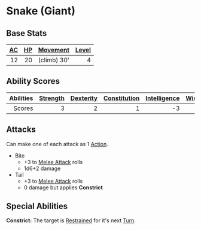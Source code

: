 # Snake (Giant)

## Base Stats

| [AC](../../../Player%20Characters/Derived%20Statistics/Armor%20Class.md) | [HP](../../../Player%20Characters/Derived%20Statistics/Health%20Points.md) | [Movement](../../../Game%20Procedures/Movement.md) | [Level](../../../Player%20Characters/Derived%20Statistics/Level.md) |
| -----------------------------------------------------------------------: | -------------------------------------------------------------------------: | -------------------------------------------------: | ------------------------------------------------------------------: |
|                                                                       12 |                                                                         20 |                                        (climb) 30' |                                                                   4 |

## Ability Scores

| Abilities | [Strength](../../../Player%20Characters/Chosen%20Statistics/Strength.md) | [Dexterity](../../../Player%20Characters/Chosen%20Statistics/Dexterity.md) | [Constitution](../../../Player%20Characters/Chosen%20Statistics/Constitution.md) | [Intelligence](../../../Player%20Characters/Chosen%20Statistics/Intelligence.md) | [Wisdom](../../../Player%20Characters/Chosen%20Statistics/Wisdom.md)<br> | [Charisma](../../../Player%20Characters/Chosen%20Statistics/Charisma.md)<br> |
| --------: | -----------------------------------------------------------------------: | -------------------------------------------------------------------------: | -------------------------------------------------------------------------------: | -------------------------------------------------------------------------------: | -----------------------------------------------------------------------: | ---------------------------------------------------------------------------: |
|    Scores |                                                                        3 |                                                                          2 |                                                                                1 |                                                                               -3 |                                                                        0 |                                                                           -2 |

## Attacks

Can make one of each attack as 1 [Action](../../../Game%20Procedures/Action.md).

- Bite
	- +3 to [Melee Attack](../../../Game%20Procedures/Melee%20Attack.md) rolls
	- 1d6+2 damage
- Tail
	- +3 to [Melee Attack](../../../Game%20Procedures/Melee%20Attack.md) rolls
	- 0 damage but applies **Constrict**

## Special Abilities

**Constrict:** The target is [Restrained](../../../Conditions/Restrained.md) for it's next [Turn](../../../Game%20Procedures/Turn.md).

